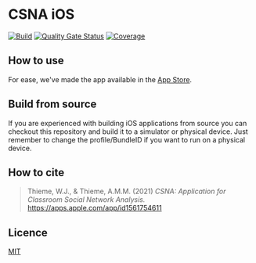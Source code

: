 # CSNA iOS
[![Build](https://github.com/wjthieme/csna/actions/workflows/swift.yml/badge.svg?branch=main)](https://github.com/csna-app/ios/actions)
[![Quality Gate Status](https://sonarcloud.io/api/project_badges/measure?project=wjthieme_csna&metric=alert_status)](https://sonarcloud.io/dashboard?id=wjthieme_csna)
[![Coverage](https://sonarcloud.io/api/project_badges/measure?project=wjthieme_csna&metric=coverage)](https://sonarcloud.io/dashboard?id=wjthieme_csna)

## How to use

For ease, we've made the app available in the [App Store](https://apps.apple.com/app/id1561754611).

## Build from source

If you are experienced with building iOS applications from source you can checkout this repository and build it to a simulator or physical device. Just remember to change the profile/BundleID if you want to run on a physical device.

## How to cite
> Thieme, W.J., & Thieme, A.M.M. (2021) *CSNA: Application for Classroom Social Network Analysis.* https://apps.apple.com/app/id1561754611

## Licence

[MIT](https://github.com/wjthieme/csna/blob/main/LICENSE)
